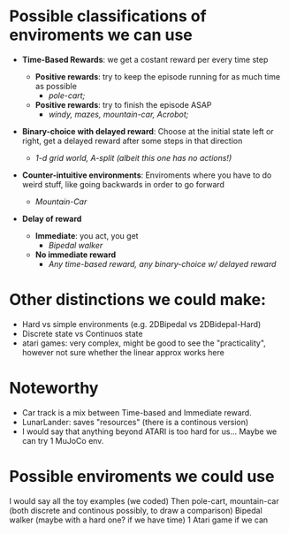 # Possible classifications of enviroments we can use

* **Time-Based Rewards**: we get a costant reward per every time step
    - **Positive rewards**: try to keep the episode running for as much time as possible
        - *pole-cart;*
    - **Positive rewards**: try to finish the episode ASAP
        - *windy, mazes, mountain-car, Acrobot;*

* **Binary-choice with delayed reward**: Choose at the initial state left or right, get a delayed reward after some steps in that direction
    - *1-d grid world, A-split (albeit this one has no actions!)*

* **Counter-intuitive environments**: Enviroments where you have to do weird stuff, like going backwards in order to go forward
    - *Mountain-Car*  

* **Delay of reward**
    - **Immediate**: you act, you get
        - *Bipedal walker*
    - **No immediate reward**
        - *Any time-based reward, any binary-choice w/ delayed reward*

# Other distinctions we could make:
* Hard vs simple environments (e.g. 2DBipedal vs 2DBidepal-Hard)
* Discrete state vs Continuos state
* atari games: very complex, might be good to see the "practicality", however not sure whether the linear approx works here

# Noteworthy
* Car track is a mix between Time-based and Immediate reward.
* LunarLander: saves "resources" (there is a continous version)
* I would say that anything beyond ATARI is too hard for us... Maybe we can try 1 MuJoCo env.

# Possible enviroments we could use
I would say all the toy examples (we coded)
Then pole-cart, mountain-car (both discrete and continous possibly, to draw a comparison)
Bipedal walker (maybe with a hard one? if we have time)
1 Atari game if we can